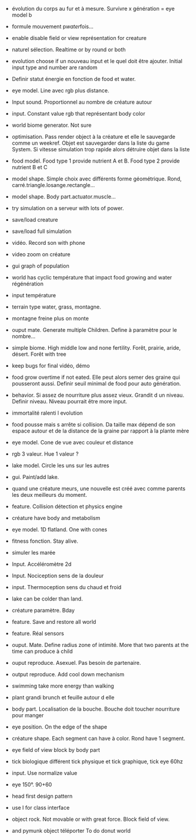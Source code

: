 - évolution du corps au fur et à mesure. Survivre x génération = eye model b
- formule mouvement p*water*fois...
- enable disable field or view représentation for creature 
- naturel sélection. Realtime or by round or both 
- evolution choose if un nouveau input et le quel doit être ajouter. Initial input type and number are random 
- Definir statut énergie en fonction de food et water.

- eye model. Line avec rgb plus distance. 
- Input sound. Proportionnel au nombre de créature autour 
- input. Constant value rgb that représentant body color 
- world biome generator. Not sure
- optimisation. Pass render object à la créature et elle le sauvegarde comme un weekref. Objet est sauvegarder dans la liste du game System. Si vitesse simulation trop rapide alors détruire objet dans la liste
- food model. Food type 1 provide nutrient A et B. Food type 2 provide nutrient B et C
- model shape. Simple choix avec différents forme géométrique. Rond, carré.triangle.losange.rectangle...
- model shape. Body part.actuator.muscle...
- try simulation on a serveur with lots of power.
- save/load  creature 
- save/load full simulation
- vidéo. Record son with phone
- video zoom on créature
- gui graph of population 
- world has cyclic température that impact food growing and water régénération
- input température
- terrain type water, grass, montagne. 
- montagne freine plus on monte
- ouput mate. Generate multiple Children. Define à paramètre pour le nombre...
- simple biome. High middle low and none fertility. Forêt, prairie, aride, désert. Forêt with  tree 
- keep bugs for final vidéo, démo
- food grow overtime if not eated. Elle peut alors semer des graine qui pousseront aussi. Definir seuil minimal de food pour auto génération.
- behavior. Si assez de nourriture plus assez vieux. Grandit d un niveau. Definir niveau. Niveau pourrait être more input.
- immortalité ralenti l evolution 
- food pousse mais s arrête si collision. Da taille max dépend de son espace autour et de la distance de la graine par rapport à la plante mère
- eye model. Cone de vue avec couleur et distance
- rgb 3 valeur. Hue 1 valeur ?
- lake model. Circle les uns sur les autres
- gui. Paint/add lake.
- quand une créature meurs, une nouvelle est créé avec comme parents les deux meilleurs du moment.
- feature. Collision détection et physics engine 
- créature have body and metabolism 
- eye model. 1D flatland. One with cones 
- fitness fonction. Stay alive. 
- simuler les marée 
- Input. Accéléromètre 2d
- Input. Nociception sens de la douleur 
- input. Thermoception sens du chaud et froid
- lake can be colder than land.
- créature paramètre. Bday 
- feature. Save and restore all world
- feature. Réal sensors 
- ouput. Mate. Define radius zone of intimité. More that two parents at the time can produce à child
- ouput reproduce. Asexuel. Pas besoin de partenaire.
- output reproduce. Add cool down mechanism 
- swimming take more energy than walking
- plant grandi brunch et feuille autour d elle
- body part. Localisation de la bouche. Bouche doit toucher nourriture pour manger
- eye position. On the edge of the shape
- créature shape. Each segment can have à color. Rond have 1 segment.
- eye field of view block by body part 
- tick biologique différent tick physique et tick graphique, tick eye 60hz
- input. Use normalize value
-  eye 150°. 90+60
-  head first design pattern 
-  use I for class interface
-  object rock. Not movable or with great force. Block field of view.
-  and pymunk object téléporter To do donut world